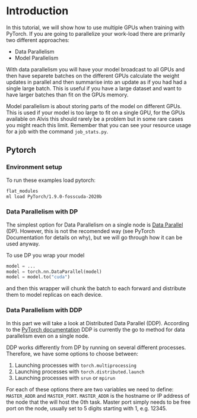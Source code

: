 # Introduction

In this tutorial, we will show how to use multiple GPUs when training with
PyTorch. If you are going to parallelize your work-load there are primarily two
different approaches:
 - Data Parallelism
 - Model Parallelism

With data parallelism you will have your model broadcast to all GPUs and then
have separete batches on the different GPUs calculate the weight updates in
parallel and then summarise into an update as if you had had a single large
batch. This is useful if you have a large dataset and want to have larger
batches than fit on the GPUs memory.

Model parallelism is about storing parts of the model on different GPUs. This is
used if your model is too large to fit on a single GPU, for the GPUs available
on Alvis this should rarely be a problem but in some rare cases you might reach
this limit. Remember that you can see your resource usage for a job with the
command `job_stats.py`. 

## Pytorch
### Environment setup
To run these examples load pytorch:
```bash
flat_modules
ml load PyTorch/1.9.0-fosscuda-2020b
```

### Data Parallelism with DP
The simplest option for Data Parallelism on a single node is
[Data Parallel](https://pytorch.org/docs/master/generated/torch.nn.DataParallel.html)
(DP). However, this is not the recomended way (see PyTorch Documentation for
details on why), but we will go through how it can be used anyway. 

To use DP you wrap your model
```python
model = ...
model = torch.nn.DataParallel(model)
model = model.to("cuda")
```
and then this wrapper will chunk the batch to each forward and distribute them
to model replicas on each device.


### Data Parallelism with DDP
In this part we will take a look at Distributed Data Parallel (DDP).
According to the
[PyTorch documentation](https://pytorch.org/docs/master/generated/torch.nn.parallel.DistributedDataParallel.html)
DDP is currently the go to method for data parallelism even on a single node.

DDP works differently from DP by running on several different processes. Therefore, we have some options to choose between:
1. Launching processes with `torch.multiprocessing`
2. Launching processes with `torch.distributed.launch`
3. Launching processes with `srun` or `mpirun`

For each of these options there are two variables we need to define:
`MASTER_ADDR` and `MASTER_PORT`. `MASTER_ADDR` is the hostname or IP address of
the node that the will host the 0th task. Master port simply needs to be free
port on the node, usually set to 5 digits starting with 1, e.g. 12345.
